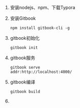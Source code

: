 1. 安装nodejs、npm、下载Typora

2. 安装Gitbook

   ```
   npm install gitbook-cli -g
   ```

3. gitbook初始化

   ```
   gitbook init
   ```

4. gitbook服务

   ```
   gitbook serve
   addr:http://localhost:4000/
   ```

5. gitbook编译

   ```
   gitbook build
   ```

6. 

